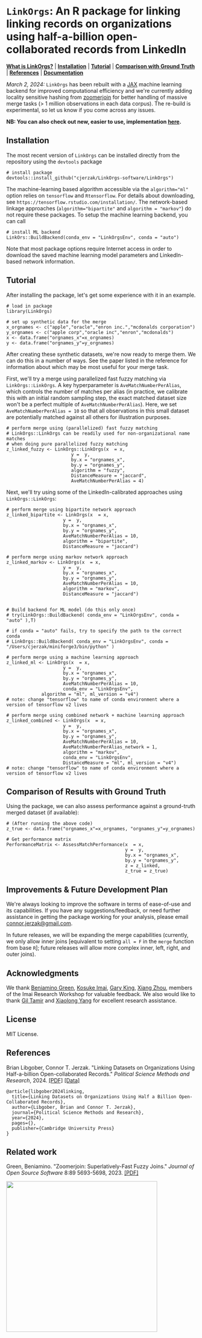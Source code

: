 # `LinkOrgs`: An R package for linking linking records on organizations using half-a-billion open-collaborated records from LinkedIn 

[**What is LinkOrgs?**](#description)
| [**Installation**](#installation)
| [**Tutorial**](#tutorial)
| [**Comparison with Ground Truth**](#truth)
| [**References**](#references)
| [**Documentation**](https://github.com/cjerzak/LinkOrgs-software/blob/master/LinkOrgs.pdf)

*March 2, 2024:* `LinkOrgs` has been rebuilt with a [JAX](https://en.wikipedia.org/wiki/Google_JAX) machine learning backend for improved computational efficiency and we're currently adding locality sensitive hashing from [zoomerjoin](http://beniamino.org/zoomerjoin/) for better handling of massive merge tasks (> 1 million observations in each data corpus). The re-build is experimental, so let us know if you come across any issues.

**NB: You can also check out new, easier to use, implementation [here](https://github.com/beniaminogreen/linkorgsonnx).**

## Installation
The most recent version of `LinkOrgs` can be installed directly from the repository using the `devtools` package

```
# install package 
devtools::install_github("cjerzak/LinkOrgs-software/LinkOrgs")
```

The machine-learning based algorithm accessible via the `algorithm="ml"` option relies on `tensorflow` and `Rtensorflow`. For details about downloading, see `https://tensorflow.rstudio.com/installation/`. The network-based linkage approaches (`algorithm="bipartite"` and `algorithm = "markov"`) do not require these packages. To setup the machine learning backend, you can call 

```
# install ML backend  
LinkOrs::BuildBackend(conda_env = "LinkOrgsEnv", conda = "auto")
```

Note that most package options require Internet access in order to download the saved machine learning model parameters and LinkedIn-based network information. 

## Tutorial
After installing the package, let's get some experience with it in an example. 

```
# load in package 
library(LinkOrgs)

# set up synthetic data for the merge 
x_orgnames <- c("apple","oracle","enron inc.","mcdonalds corporation")
y_orgnames <- c("apple corp","oracle inc","enron","mcdonalds")
x <- data.frame("orgnames_x"=x_orgnames)
y <- data.frame("orgnames_y"=y_orgnames)
```
After creating these synthetic datasets, we're now ready to merge them. We can do this in a number of ways. See the paper listed in the reference for information about which may be most useful for your merge task.  

First, we'll try a merge using parallelized fast fuzzy matching via `LinkOrgs::LinkOrgs`. A key hyperparameter is `AveMatchNumberPerAlias`, which controls the number of matches per alias (in practice, we calibrate this with an initial random sampling step, the exact matched dataset size won't be a perfect multiple of `AveMatchNumberPerAlias`). Here, we set `AveMatchNumberPerAlias = 10` so that all observations in this small dataset are potentially matched against all others for illustration purposes. 
``` 
# perform merge using (parallelized) fast fuzzy matching
# LinkOrgs::LinkOrgs can be readily used for non-organizational name matches 
# when doing pure parallelized fuzzy matching 
z_linked_fuzzy <- LinkOrgs::LinkOrgs(x  = x,
                        y =  y,
                        by.x = "orgnames_x",
                        by.y = "orgnames_y",
                        algorithm = "fuzzy", 
                        DistanceMeasure = "jaccard", 
                        AveMatchNumberPerAlias = 4)
```
Next, we'll try using some of the LinkedIn-calibrated approaches using `LinkOrgs::LinkOrgs`: 
```
# perform merge using bipartite network approach
z_linked_bipartite <- LinkOrgs(x  = x, 
                     y =  y, 
                     by.x = "orgnames_x", 
                     by.y = "orgnames_y",
                     AveMatchNumberPerAlias = 10,
                     algorithm = "bipartite", 
                     DistanceMeasure = "jaccard")
                     
# perform merge using markov network approach
z_linked_markov <- LinkOrgs(x  = x, 
                     y =  y, 
                     by.x = "orgnames_x", 
                     by.y = "orgnames_y",
                     AveMatchNumberPerAlias = 10,
                     algorithm = "markov", 
                     DistanceMeasure = "jaccard")


# Build backend for ML model (do this only once)# try(LinkOrgs::BuildBackend( conda_env = "LinkOrgsEnv", conda = "auto" ),T)# if conda = "auto" fails, try to specify the path to the correct conda # LinkOrgs::BuildBackend( conda_env = "LinkOrgsEnv", conda = "/Users/cjerzak/miniforge3/bin/python" )
                     
# perform merge using a machine learning approach
z_linked_ml <- LinkOrgs(x  = x, 
                     y =  y, 
                     by.x = "orgnames_x", 
                     by.y = "orgnames_y",
                     AveMatchNumberPerAlias = 10, 
                     conda_env = "LinkOrgsEnv",  
		     algorithm = "ml", ml_version = "v4")
# note: change "tensorflow" to name of conda environment where a version of tensorflow v2 lives
                     
# perform merge using combined network + machine learning approach
z_linked_combined <- LinkOrgs(x  = x, 
                     y =  y, 
                     by.x = "orgnames_x", 
                     by.y = "orgnames_y",
                     AveMatchNumberPerAlias = 10, 
                     AveMatchNumberPerAlias_network = 1, 
                     algorithm = "markov",
                     conda_env = "LinkOrgsEnv", 
                     DistanceMeasure = "ml", ml_version = "v4")
# note: change "tensorflow" to name of conda environment where a version of tensorflow v2 lives
```

## Comparison of Results with Ground Truth 
Using the package, we can also assess performance against a ground-truth merged dataset (if available): 
``` 
# (After running the above code)
z_true <- data.frame("orgnames_x"=x_orgnames, "orgnames_y"=y_orgnames)

# Get performance matrix 
PerformanceMatrix <- AssessMatchPerformance(x  = x, 
                                            y =  y, 
                                            by.x = "orgnames_x", 
                                            by.y = "orgnames_y", 
                                            z = z_linked, 
                                            z_true = z_true)
``` 

## Improvements & Future Development Plan
We're always looking to improve the software in terms of ease-of-use and its capabilities. If you have any suggestions/feedback, or need further assistance in getting the package working for your analysis, please email <connor.jerzak@gmail.com>. 

In future releases, we will be expanding the merge capabilities (currently, we only allow inner joins [equivalent to setting `all = F` in the `merge` function from base `R`]; future releases will allow more complex inner, left, right, and outer joins).

## Acknowledgments
We thank [Beniamino Green](https://beniamino.org/about/), [Kosuke Imai](https://imai.fas.harvard.edu/),
[Gary King](https://garyking.org/), [Xiang Zhou](https://scholar.harvard.edu/xzhou/home),  members of the Imai Research Workshop for valuable feedback. We also would like to thank [Gil Tamir](https://www.linkedin.com/in/gil-tamir-4176161b7/) and [Xiaolong Yang](https://xiaolong-yang.com/) for excellent research assistance. 

## License
MIT License.

## References 

Brian Libgober, Connor T. Jerzak. "Linking Datasets on Organizations Using Half-a-billion Open-collaborated Records." *Political Science Methods and Research*, 2024.
[[PDF]](https://doi.org/10.1017/psrm.2024.55) [[Data]](https://dataverse.harvard.edu/dataset.xhtml?persistentId=doi:10.7910/DVN/EHRQQL&faces-redirect=true)
```
@article{libgober2024linking,
  title={Linking Datasets on Organizations Using Half a Billion Open-Collaborated Records},
  author={Libgober, Brian and Connor T. Jerzak},
  journal={Political Science Methods and Research},
  year={2024},
  pages={},
  publisher={Cambridge University Press}
}
```

## Related work
Green, Beniamino. "Zoomerjoin: Superlatively-Fast Fuzzy Joins." *Journal of Open Source Software* 8:89 5693-5698, 2023. [[PDF]](https://joss.theoj.org/papers/10.21105/joss.05693.pdf)

[<img src="https://i0.wp.com/connorjerzak.com/wp-content/uploads/2023/07/f1.png?w=738&ssl=1" width="400" height="400">](https://doi.org/10.1017/psrm.2024.55)
